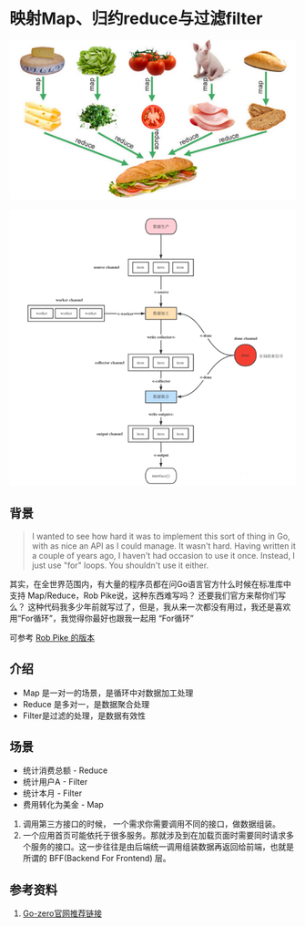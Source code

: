 # 映射Map、归约reduce与过滤filter
![](.introduction_images/.map-reduce.png)

![](.introduction_images/mapReduceWithPanicChan.png)

## 背景
> I wanted to see how hard it was to implement this sort of thing in Go, with as nice an API as I could manage. It wasn't hard.
> Having written it a couple of years ago, I haven't had occasion to use it once. Instead, I just use "for" loops.
> You shouldn't use it either.

其实，在全世界范围内，有大量的程序员都在问Go语言官方什么时候在标准库中支持 Map/Reduce，Rob Pike说，这种东西难写吗？
还要我们官方来帮你们写么？
这种代码我多少年前就写过了，但是，我从来一次都没有用过，我还是喜欢用“For循环”，我觉得你最好也跟我一起用 “For循环”

可参考  [Rob Pike 的版本](https://github.com/robpike/filter) 

## 介绍
- Map 是一对一的场景，是循环中对数据加工处理
- Reduce 是多对一，是数据聚合处理
- Filter是过滤的处理，是数据有效性

## 场景
- 统计消费总额 - Reduce
- 统计用户A - Filter
- 统计本月 - Filter
- 费用转化为美金 - Map

1. 调用第三方接口的时候， 一个需求你需要调用不同的接口，做数据组装。
2. 一个应用首页可能依托于很多服务。那就涉及到在加载页面时需要同时请求多个服务的接口。这一步往往是由后端统一调用组装数据再返回给前端，也就是所谓的 BFF(Backend For Frontend) 层。



   


## 参考资料

1. [Go-zero官网推荐链接](https://go-zero.dev/cn/mapreduce.html) 

